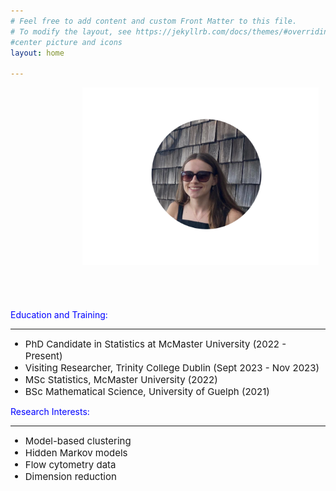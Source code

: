 ```yaml
---
# Feel free to add content and custom Front Matter to this file.
# To modify the layout, see https://jekyllrb.com/docs/themes/#overriding-theme-defaults
#center picture and icons
layout: home

---
```

<head>
    <meta charset="UTF-8">
    <meta name="viewport" content="width=device-width, initial-scale=1.0">
    <title>Move Image</title>
    <style>
    img {
        display: block; /* Ensures no extra space below the image */
        margin: 0; /* Removes any default margin */
    }
    .social-media-list {
        list-style: none; /* Removes bullet points */
        padding: 0; /* Removes padding */
        margin: 0; /* Removes margin */
        display: flex; /* Optional: Aligns icons in a row */
    }
    .social-media-list a {
        margin-left: 5px; /* Optional: Adds space between icons */
    }
    .social-media-list i {
        vertical-align: middle; /* Aligns icons properly */
    }
    .move-right {
            margin-left: 115px; /* Adjust the value to move it more or less */
    }
    .move-up {
            margin-bottom: 100px; /* Adjust the value to move it more or less */
    }
    .move-right-more {
            margin-left: 335px; /* Adjust the value to move it more or less */
    }
    .icon {
            margin: 0; /* Remove default margin */
            padding: 0; /* Remove default padding */
            display: inline-block; /* Ensure they are treated as block elements */
            vertical-align: top;
    }
    </style>
 </head>

<link rel="stylesheet" href="https://www.w3schools.com/w3css/4/w3.css">
<link rel="stylesheet" href="https://cdnjs.cloudflare.com/ajax/libs/font-awesome/4.7.0/css/font-awesome.min.css">

<body>

<img src="Untitled.png" alt="Paris" class="move-right" style="width:75%;" >

<ul class="social-media-list">

<a href="https://github.com/mneal4"><i class="fa fa-github " style="font-size:24px"></i></a>
<a href="https://ca.linkedin.com/in/mackenzie-neal-a02060136"><i class="fa fa-linkedin icon" style="font-size:24px"></i></a>
<a href="https://g.co/kgs/U8Q58Mv"><i class="fa fa-graduation-cap icon" style="font-size:24px"></i></a>
</ul>

<p><span style="color:blue">Education and Training:</span></p>
<hr>
<ul>
<li style="font-size:15px; ">PhD Candidate in Statistics at McMaster University (2022 - Present)</li>
<li style="font-size:15px; ">Visiting Researcher, Trinity College Dublin (Sept 2023 - Nov 2023)</li>
<li style="font-size:15px; ">MSc Statistics, McMaster University (2022)</li>
<li style="font-size:15px; ">BSc Mathematical Science, University of Guelph (2021)</li>
</ul>

<p><span style="color:blue">Research Interests:</span></p>
<hr>
<ul>
<li style="font-size:15px; ">Model-based clustering</li>
<li style="font-size:15px; ">Hidden Markov models</li>
<li style="font-size:15px; ">Flow cytometry data</li>
<li style="font-size:15px; ">Dimension reduction</li>
</ul>

</body>
